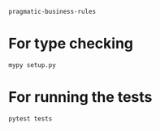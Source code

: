 `pragmatic-business-rules`

# For type checking

`mypy setup.py`

# For running the tests

`pytest tests`

